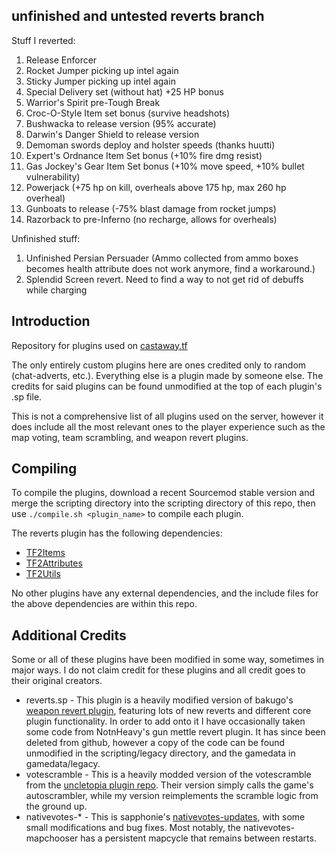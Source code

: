 ## unfinished and untested reverts branch

Stuff I reverted:
1. Release Enforcer
2. Rocket Jumper picking up intel again
3. Sticky Jumper picking up intel again
4. Special Delivery set (without hat) +25 HP bonus
5. Warrior's Spirit pre-Tough Break
6. Croc-O-Style Item set bonus (survive headshots)
7. Bushwacka to release version (95% accurate)
8. Darwin's Danger Shield to release version
9. Demoman swords deploy and holster speeds (thanks huutti)
10. Expert's Ordnance Item Set bonus (+10% fire dmg resist)
11. Gas Jockey's Gear Item Set bonus (+10% move speed, +10% bullet vulnerability)
12. Powerjack (+75 hp on kill, overheals above 175 hp, max 260 hp overheal)
13. Gunboats to release (-75% blast damage from rocket jumps)
14. Razorback to pre-Inferno (no recharge, allows for overheals)

Unfinished stuff:

1. Unfinished Persian Persuader (Ammo collected from ammo boxes becomes health attribute does not work anymore, find a workaround.)
2. Splendid Screen revert. Need to find a way to not get rid of debuffs while charging

## Introduction
Repository for plugins used on [castaway.tf](https://castaway.tf/)

The only entirely custom plugins here are ones credited only to random (chat-adverts, etc.). Everything else is a plugin made by someone else. The credits for said plugins can be found unmodified at the top of each plugin's .sp file.

This is not a comprehensive list of all plugins used on the server, however it does include all the most relevant ones to the player experience such as the map voting, team scrambling, and weapon revert plugins. 

## Compiling

To compile the plugins, download a recent Sourcemod stable version and merge the scripting directory into the scripting directory of this repo, then use `./compile.sh <plugin_name>` to compile each plugin. 

The reverts plugin has the following dependencies:
- [TF2Items](https://github.com/nosoop/SMExt-TF2Items)
- [TF2Attributes](https://github.com/FlaminSarge/tf2attributes)
- [TF2Utils](https://github.com/nosoop/SM-TFUtils)

No other plugins have any external dependencies, and the include files for the above dependencies are within this repo.

## Additional Credits
Some or all of these plugins have been modified in some way, sometimes in major ways. I do not claim credit for these plugins and all credit goes to their original creators.

* reverts.sp - This plugin is a heavily modified version of bakugo's [weapon revert plugin](https://github.com/bakugo/sourcemod-plugins), featuring lots of new reverts and different core plugin functionality. In order to add onto it I have occasionally taken some code from NotnHeavy's gun mettle revert plugin. It has since been deleted from github, however a copy of the code can be found unmodified in the scripting/legacy directory, and the gamedata in gamedata/legacy.
* votescramble - This is a heavily modded version of the votescramble from the [uncletopia plugin repo](https://github.com/leighmacdonald/uncletopia). Their version simply calls the game's autoscrambler, while my version reimplements the scramble logic from the ground up.
* nativevotes-* - This is sapphonie's [nativevotes-updates](https://github.com/sapphonie/sourcemod-nativevotes-updated), with some small modifications and bug fixes. Most notably, the nativevotes-mapchooser has a persistent mapcycle that remains between restarts.
